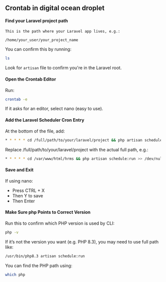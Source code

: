 
## Crontab in digital ocean droplet

#### Find your Laravel project path
    This is the path where your Laravel app lives, e.g.:

 ```bash
 /home/your_user/your_project_name
 ```

You can confirm this by running:


```bash
ls
```

Look for `artisan` file to confirm you're in the Laravel root.


#### Open the Crontab Editor

Run:

```bash
crontab -e
```
If it asks for an editor, select nano (easy to use).


#### Add the Laravel Scheduler Cron Entry

At the bottom of the file, add:

```bash
* * * * * cd /full/path/to/your/laravel/project && php artisan schedule:run >> /dev/null 2>&1
```

Replace /full/path/to/your/laravel/project with the actual full path, e.g.:

```bash
* * * * * cd /var/www/html/hrms && php artisan schedule:run >> /dev/null 2>&1

```

#### Save and Exit

If using nano:

- Press CTRL + X
- Then Y to save
- Then Enter


#### Make Sure php Points to Correct Version

Run this to confirm which PHP version is used by CLI:

```bash
php -v
```
If it’s not the version you want (e.g. PHP 8.3), you may need to use full path like:


```bash
/usr/bin/php8.3 artisan schedule:run
```


You can find the PHP path using:

```bash
which php
```

